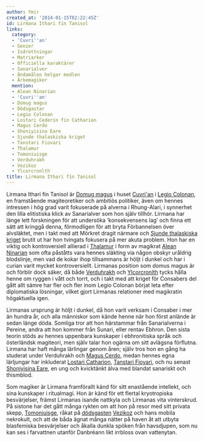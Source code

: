```yaml
---
author: Ymir
created_at: '2014-01-15T02:22:45Z'
id: Lirmana Ithari fín Tanisol
links:
  category:
  - 'Cuvri''an'
  - Genier
  - Isdrottningar
  - Matriarker
  - Officiella karaktärer
  - Sanarialver
  - Ändamålen helgar medlen
  - Ärkemagiker
  mention:
  - Alean Ninarian
  - 'Cuvri''an'
  - Domug magus
  - Dödsgastar
  - Legio Colonan
  - Lostari Cederin fin Catharion
  - Magus Cerdo
  - Shoniyisina Eare
  - Sjunde thalaskiska kriget
  - Tanstari Fiovari
  - Thalamur
  - Tomoniuisge
  - Verduhrakh
  - Vezikoz
  - Ylcorcronlth
title: Lirmana Ithari fín Tanisol
---
```


Lirmana Ithari fín Tanisol är [Domug magus] i huset [Cuvri'an] i [Legio Colonan], en framstående
magiteoretiker och ambitiös politiker, även om hennes intressen i hög grad varit fokuserade på
alverna i Rhung-Alari, i synnerhet den lilla elitistiska klick av Sanarialver som hon själv tillhör.
Lirmana har länge lett forskningen för att undersöka ’konsekvensens lag’ och finna ett sätt att
kringgå denna, förmodligen för att bryta Förbannelsen över alvsläktet, men i takt med att Mörkret
dragit närmare och [Sjunde thalaskiska kriget] brutit ut har hon tvingats fokusera på mer akuta
problem. Hon har en viktig och kontroversiell allierad i [Thalamur] i form av magikrat [Alean
Ninarian] som ofta påståtts vara hennes släkting via någon obskyr uråldrig blodslinje, men vad de
kokar ihop tillsammans är höljt i dunkel och har i curian varit mycket kontroversiellt. Lirmanas
position som domus magus är och förblir dock säker, då både [Verduhrakh] och [Ylcorcronlth] tycks
hålla henne om ryggen i vått och torrt, och i takt med att kriget för Consabers del gått allt sämre
har fler och fler inom Legio Colonan börjat leta efter diplomatiska lösningar, vilket gjort Lirmanas
relationer med magikratin högaktuella igen.

Lirmanas ursprung är höljt i dunkel, då hon varit verksam i Consaber i mer än hundra år, och alla
människor som kände henne när hon först anlände är sedan länge döda. Somliga tror att hon härstammar
från Sanarialverna i Pereine, andra att hon kommer från Sunari, eller rentav Ebhron. Den sista
teorin stöds av hennes uppenbara kunskaper i ebhronitiska språk och österländsk magiteori, men själv
talar hon ogärna om sitt avlägsna förflutna. Lirmana har haft många lärlingar genom åren; själv tros
hon en gång ha studerat under Verduhrakh och [Magus Cerdo], medan hennes egna lärljungar har
inkluderat [Lostari Catharion], [Tanstari Fiovari], och nu senast [Shoniyisina Eare], en ung och
kvicktänkt älva med blandat sanariskt och thismblod.

Som magiker är Lirmana framförallt känd för sitt enastående intellekt, och sina kunskaper i
ritualmagi. Hon är känd för ett flertal kryotropiska besvärjelser, främst Lirmanas isande nattkyla
och Lirmanas vita vinterskrud. På sistone har det gått många rykten om att hon på resor med sitt
privata skepp, [Tomoniuisge], råkat på [dödsgasten] [Vezikoz] och hans mobila nekrokult, och att
de båda ägnat många nätter på haven åt att utbyta blasfemiska besvärjelser och åkalla dunkla spöken
från havsdjupen, som nu kan ses i farvattnen utanför Danbréann likt irrbloss ovan vattenytan.

  [Domug magus]: Domug_magus
  [Cuvri'an]: Cuvrian
  [Legio Colonan]: Legio_Colonan
  [Sjunde thalaskiska kriget]: Sjunde_thalaskiska_kriget
  [Thalamur]: Thalamur
  [Alean Ninarian]: Alean_Ninarian
  [Verduhrakh]: Verduhrakh
  [Ylcorcronlth]: Ylcorcronlth
  [Magus Cerdo]: Magus_Cerdo
  [Lostari Catharion]: Lostari_Cederin_fin_Catharion
  [Tanstari Fiovari]: Tanstari_Fiovari
  [Shoniyisina Eare]: Shoniyisina_Eare
  [Tomoniuisge]: Tomoniuisge
  [dödsgasten]: Dödsgastar
  [Vezikoz]: Vezikoz